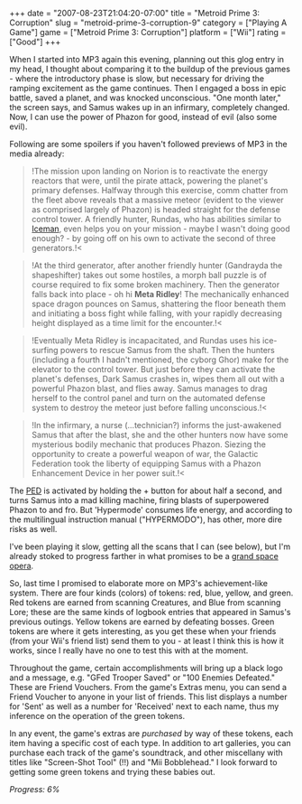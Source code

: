 +++
date = "2007-08-23T21:04:20-07:00"
title = "Metroid Prime 3: Corruption"
slug = "metroid-prime-3-corruption-9"
category = ["Playing A Game"]
game = ["Metroid Prime 3: Corruption"]
platform = ["Wii"]
rating = ["Good"]
+++

When I started into MP3 again this evening, planning out this glog entry in my head, I thought about comparing it to the buildup of the previous games - where the introductory phase is slow, but necessary for driving the ramping excitement as the game continues.  Then I engaged a boss in epic battle, saved a planet, and was knocked unconscious.  "One month later," the screen says, and Samus wakes up in an infirmary, completely changed.  Now, I can use the power of Phazon for good, instead of evil (also some evil).

Following are some spoilers if you haven't followed previews of MP3 in the media already:  
>!The mission upon landing on Norion is to reactivate the energy reactors that were, until the pirate attack, powering the planet's primary defenses.  Halfway through this exercise, comm chatter from the fleet above reveals that a massive meteor (evident to the viewer as comprised largely of Phazon) is headed straight for the defense control tower.  A friendly hunter, Rundas, who has abilities similar to <a href="http://en.wikipedia.org/wiki/Iceman_%28comics%29">Iceman</a>, even helps you on your mission - maybe I wasn't doing good enough? - by going off on his own to activate the second of three generators.!<

>!At the third generator, after another friendly hunter (Gandrayda the shapeshifter) takes out some hostiles, a morph ball puzzle is of course required to fix some broken machinery.  Then the generator falls back into place - oh hi <b>Meta Ridley</b>!  The mechanically enhanced space dragon pounces on Samus, shattering the floor beneath them and initiating a boss fight while falling, with your rapidly decreasing height displayed as a time limit for the encounter.!<

>!Eventually Meta Ridley is incapacitated, and Rundas uses his ice-surfing powers to rescue Samus from the shaft.  Then the hunters (including a fourth I hadn't mentioned, the cyborg Ghor) make for the elevator to the control tower.  But just before they can activate the planet's defenses, Dark Samus crashes in, wipes them all out with a powerful Phazon blast, and flies away.  Samus manages to drag herself to the control panel and turn on the automated defense system to destroy the meteor just before falling unconscious.!<

>!In the infirmary, a nurse (...technician?) informs the just-awakened Samus that after the blast, she and the other hunters now have some mysterious bodily mechanic that produces Phazon.  Siezing the opportunity to create a powerful weapon of war, the Galactic Federation took the liberty of equipping Samus with a Phazon Enhancement Device in her power suit.!<

The <a href="http://www.youtube.com/watch?v=HYZLT_LIQoQ">PED</a> is activated by holding the + button for about half a second, and turns Samus into a mad killing machine, firing blasts of superpowered Phazon to and fro.  But 'Hypermode' consumes life energy, and according to the multilingual instruction manual ("HYPERMODO"), has other, more dire risks as well.

I've been playing it slow, getting all the scans that I can (see below), but I'm already stoked to progress farther in what promises to be a <a href="http://www.youtube.com/watch?v=2ke3iyT-zRA">grand space opera</a>.

So, last time I promised to elaborate more on MP3's achievement-like system.  There are four kinds (colors) of tokens: red, blue, yellow, and green.  Red tokens are earned from scanning Creatures, and Blue from scanning Lore; these are the same kinds of logbook entries that appeared in Samus's previous outings.  Yellow tokens are earned by defeating bosses.  Green tokens are where it gets interesting, as you get these when your friends (from your Wii's friend list) send them to you - at least I think this is how it works, since I really have no one to test this with at the moment.

Throughout the game, certain accomplishments will bring up a black logo and a message, e.g. "GFed Trooper Saved" or "100 Enemies Defeated."  These are Friend Vouchers.  From the game's Extras menu, you can send a Friend Voucher to anyone in your list of friends.  This list displays a number for 'Sent' as well as a number for 'Received' next to each name, thus my inference on the operation of the green tokens.

In any event, the game's extras are <i>purchased</i> by way of these tokens, each item having a specific cost of each type.  In addition to art galleries, you can purchase each track of the game's soundtrack, and other miscellany with titles like "Screen-Shot Tool" (!!) and "Mii Bobblehead."  I look forward to getting some green tokens and trying these babies out.

<i>Progress: 6%</i>
